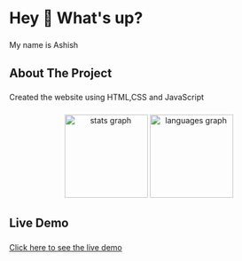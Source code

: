 <h1 align="left">Hey 👋 What's up?</h1>

###

<p align="left">My name is Ashish</p>

###

<h2 align="left">About The Project</h2>

###

<p align="left">Created the website using HTML,CSS and JavaScript</p>

###

<div align="center">
  <img src="https://github-readme-stats.vercel.app/api?username=rexoos&hide_title=false&hide_rank=false&show_icons=true&include_all_commits=true&count_private=true&disable_animations=false&theme=dracula&locale=en&hide_border=false&order=1" height="150" alt="stats graph"  />
  <img src="https://github-readme-stats.vercel.app/api/top-langs?username=rexoos&locale=en&hide_title=false&layout=compact&card_width=320&langs_count=5&theme=dracula&hide_border=false&order=2" height="150" alt="languages graph"  />
</div>

###

<h2 align="left">Live Demo</h2>

###

<p align="left"><a href="https://rexoos.github.io/math_kido_project">Click here to see the live demo</p>

###
